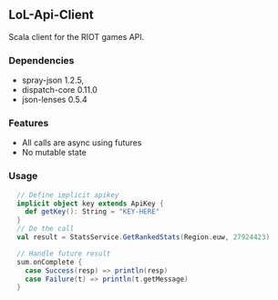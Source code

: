 LoL-Api-Client
--------------

Scala client for the RIOT games API.

### Dependencies

* spray-json 1.2.5,
* dispatch-core 0.11.0
* json-lenses 0.5.4

### Features

* All calls are async using futures
* No mutable state

### Usage

```scala
  // Define implicit apikey
  implicit object key extends ApiKey {
    def getKey(): String = "KEY-HERE"
  }
  // Do the call
  val result = StatsService.GetRankedStats(Region.euw, 27924423)

  // Handle future result
  sum.onComplete {
    case Success(resp) => println(resp)
    case Failure(t) => println(t.getMessage)
  }
```

